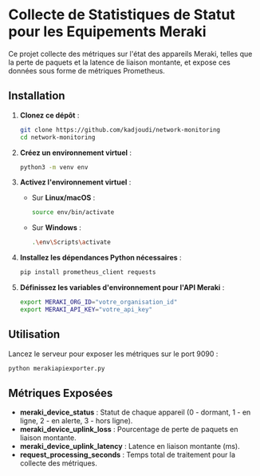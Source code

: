 # Collecte de Statistiques de Statut pour les Equipements Meraki

Ce projet collecte des métriques sur l'état des appareils Meraki, telles que la perte de paquets et la latence de liaison montante, et expose ces données sous forme de métriques Prometheus.

## Installation

1. **Clonez ce dépôt** :
    ```bash
    git clone https://github.com/kadjoudi/network-monitoring
    cd network-monitoring
    ```

2. **Créez un environnement virtuel** :
    ```bash
    python3 -m venv env
    ```

3. **Activez l'environnement virtuel** :
   - Sur **Linux/macOS** :
     ```bash
     source env/bin/activate
     ```
   - Sur **Windows** :
     ```bash
     .\env\Scripts\activate
     ```

4. **Installez les dépendances Python nécessaires** :
    ```bash
    pip install prometheus_client requests
    ```

5. **Définissez les variables d'environnement pour l'API Meraki** :
    ```bash
    export MERAKI_ORG_ID="votre_organisation_id"
    export MERAKI_API_KEY="votre_api_key"
    ```

## Utilisation

Lancez le serveur pour exposer les métriques sur le port 9090 :
```bash
python merakiapiexporter.py
```

## Métriques Exposées

- **meraki_device_status** : Statut de chaque appareil (0 - dormant, 1 - en ligne, 2 - en alerte, 3 - hors ligne).
- **meraki_device_uplink_loss** : Pourcentage de perte de paquets en liaison montante.
- **meraki_device_uplink_latency** : Latence en liaison montante (ms).
- **request_processing_seconds** : Temps total de traitement pour la collecte des métriques.

